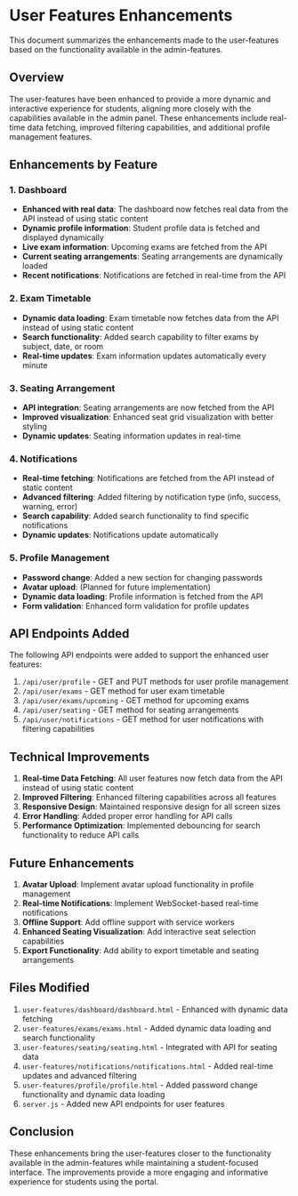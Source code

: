 # User Features Enhancements

This document summarizes the enhancements made to the user-features based on the functionality available in the admin-features.

## Overview

The user-features have been enhanced to provide a more dynamic and interactive experience for students, aligning more closely with the capabilities available in the admin panel. These enhancements include real-time data fetching, improved filtering capabilities, and additional profile management features.

## Enhancements by Feature

### 1. Dashboard
- **Enhanced with real data**: The dashboard now fetches real data from the API instead of using static content
- **Dynamic profile information**: Student profile data is fetched and displayed dynamically
- **Live exam information**: Upcoming exams are fetched from the API
- **Current seating arrangements**: Seating arrangements are dynamically loaded
- **Recent notifications**: Notifications are fetched in real-time from the API

### 2. Exam Timetable
- **Dynamic data loading**: Exam timetable now fetches data from the API instead of using static content
- **Search functionality**: Added search capability to filter exams by subject, date, or room
- **Real-time updates**: Exam information updates automatically every minute

### 3. Seating Arrangement
- **API integration**: Seating arrangements are now fetched from the API
- **Improved visualization**: Enhanced seat grid visualization with better styling
- **Dynamic updates**: Seating information updates in real-time

### 4. Notifications
- **Real-time fetching**: Notifications are fetched from the API instead of static content
- **Advanced filtering**: Added filtering by notification type (info, success, warning, error)
- **Search capability**: Added search functionality to find specific notifications
- **Dynamic updates**: Notifications update automatically

### 5. Profile Management
- **Password change**: Added a new section for changing passwords
- **Avatar upload**: (Planned for future implementation)
- **Dynamic data loading**: Profile information is fetched from the API
- **Form validation**: Enhanced form validation for profile updates

## API Endpoints Added

The following API endpoints were added to support the enhanced user features:

1. `/api/user/profile` - GET and PUT methods for user profile management
2. `/api/user/exams` - GET method for user exam timetable
3. `/api/user/exams/upcoming` - GET method for upcoming exams
4. `/api/user/seating` - GET method for seating arrangements
5. `/api/user/notifications` - GET method for user notifications with filtering capabilities

## Technical Improvements

1. **Real-time Data Fetching**: All user features now fetch data from the API instead of using static content
2. **Improved Filtering**: Enhanced filtering capabilities across all features
3. **Responsive Design**: Maintained responsive design for all screen sizes
4. **Error Handling**: Added proper error handling for API calls
5. **Performance Optimization**: Implemented debouncing for search functionality to reduce API calls

## Future Enhancements

1. **Avatar Upload**: Implement avatar upload functionality in profile management
2. **Real-time Notifications**: Implement WebSocket-based real-time notifications
3. **Offline Support**: Add offline support with service workers
4. **Enhanced Seating Visualization**: Add interactive seat selection capabilities
5. **Export Functionality**: Add ability to export timetable and seating arrangements

## Files Modified

1. `user-features/dashboard/dashboard.html` - Enhanced with dynamic data fetching
2. `user-features/exams/exams.html` - Added dynamic data loading and search functionality
3. `user-features/seating/seating.html` - Integrated with API for seating data
4. `user-features/notifications/notifications.html` - Added real-time updates and advanced filtering
5. `user-features/profile/profile.html` - Added password change functionality and dynamic data loading
6. `server.js` - Added new API endpoints for user features

## Conclusion

These enhancements bring the user-features closer to the functionality available in the admin-features while maintaining a student-focused interface. The improvements provide a more engaging and informative experience for students using the portal.